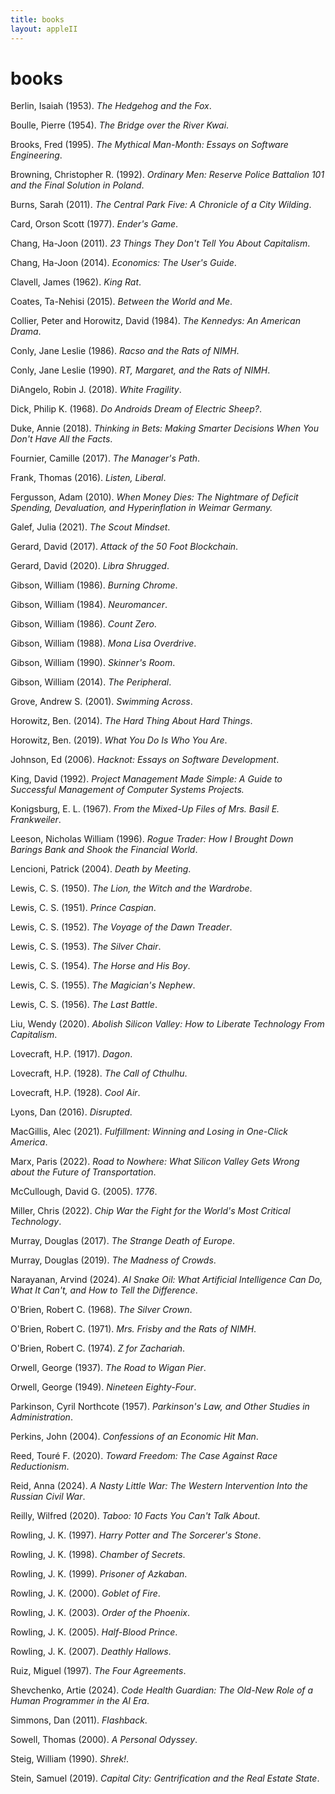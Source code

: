 ```yaml
---
title: books
layout: appleII
---
```

books
=====

Berlin, Isaiah (1953). *The Hedgehog and the Fox*.

Boulle, Pierre (1954). *The Bridge over the River Kwai*.

Brooks, Fred (1995). *The Mythical Man-Month: Essays on Software Engineering*.

Browning, Christopher R. (1992). *Ordinary Men: Reserve Police Battalion 101 and the Final Solution in Poland*.

Burns, Sarah (2011). *The Central Park Five: A Chronicle of a City Wilding*.

Card, Orson Scott (1977). *Ender's Game*.

Chang, Ha-Joon (2011). *23 Things They Don't Tell You About Capitalism*.

Chang, Ha-Joon (2014). *Economics: The User's Guide*.

Clavell, James (1962). *King Rat*.

Coates, Ta-Nehisi (2015). *Between the World and Me*.

Collier, Peter and Horowitz, David (1984). *The Kennedys: An American Drama*.

Conly, Jane Leslie (1986). *Racso and the Rats of NIMH*.

Conly, Jane Leslie (1990). *RT, Margaret, and the Rats of NIMH*.

DiAngelo, Robin J. (2018). *White Fragility*.

Dick, Philip K. (1968). *Do Androids Dream of Electric Sheep?*.

Duke, Annie (2018). *Thinking in Bets: Making Smarter Decisions When You Don't Have All the Facts*.

Fournier, Camille (2017). *The Manager's Path*.

Frank, Thomas (2016). *Listen, Liberal*.

Fergusson, Adam (2010). *When Money Dies: The Nightmare of Deficit Spending, Devaluation, and Hyperinflation in Weimar Germany.*

Galef, Julia (2021). *The Scout Mindset*.

Gerard, David (2017). *Attack of the 50 Foot Blockchain*.

Gerard, David (2020). *Libra Shrugged*.

Gibson, William (1986). *Burning Chrome*.

Gibson, William (1984). *Neuromancer*.

Gibson, William (1986). *Count Zero*.

Gibson, William (1988). *Mona Lisa Overdrive*.

Gibson, William (1990). *Skinner's Room*.

Gibson, William (2014). *The Peripheral*.

Grove, Andrew S. (2001). *Swimming Across*.

Horowitz, Ben. (2014). *The Hard Thing About Hard Things*.

Horowitz, Ben. (2019). *What You Do Is Who You Are*.

Johnson, Ed (2006). *Hacknot: Essays on Software Development*.

King, David (1992). *Project Management Made Simple: A Guide to Successful Management of Computer Systems Projects.*

Konigsburg, E. L. (1967). *From the Mixed-Up Files of Mrs. Basil E. Frankweiler*.

Leeson, Nicholas William (1996). *Rogue Trader: How I Brought Down Barings Bank and Shook the Financial World*.

Lencioni, Patrick (2004). *Death by Meeting*.

Lewis, C. S. (1950). *The Lion, the Witch and the Wardrobe*.

Lewis, C. S. (1951). *Prince Caspian*.

Lewis, C. S. (1952). *The Voyage of the Dawn Treader*.

Lewis, C. S. (1953). *The Silver Chair*.

Lewis, C. S. (1954). *The Horse and His Boy*.

Lewis, C. S. (1955). *The Magician's Nephew*.

Lewis, C. S. (1956). *The Last Battle*.

Liu, Wendy (2020). *Abolish Silicon Valley: How to Liberate Technology From Capitalism*.

Lovecraft, H.P. (1917). *Dagon*.

Lovecraft, H.P. (1928). *The Call of Cthulhu*.

Lovecraft, H.P. (1928). *Cool Air*.

Lyons, Dan (2016). *Disrupted*.

MacGillis, Alec (2021). *Fulfillment: Winning and Losing in One-Click America*.

Marx, Paris (2022). *Road to Nowhere: What Silicon Valley Gets Wrong about the Future of Transportation*.

McCullough, David G. (2005). *1776*.

Miller, Chris (2022). *Chip War the Fight for the World's Most Critical Technology*.

Murray, Douglas (2017). *The Strange Death of Europe*.

Murray, Douglas (2019). *The Madness of Crowds*.

Narayanan, Arvind (2024). *AI Snake Oil: What Artificial Intelligence Can Do, What It Can't, and How to Tell the Difference*.

O'Brien, Robert C. (1968). *The Silver Crown*.

O'Brien, Robert C. (1971). *Mrs. Frisby and the Rats of NIMH*.

O'Brien, Robert C. (1974). *Z for Zachariah*.

Orwell, George (1937). *The Road to Wigan Pier*.

Orwell, George (1949). *Nineteen Eighty-Four*.

Parkinson, Cyril Northcote (1957). *Parkinson's Law, and Other Studies in Administration*.

Perkins, John (2004). *Confessions of an Economic Hit Man*.

Reed, Touré F. (2020). *Toward Freedom: The Case Against Race Reductionism*.

Reid, Anna (2024). *A Nasty Little War: The Western Intervention Into the Russian Civil War*.

Reilly, Wilfred (2020). *Taboo: 10 Facts You Can't Talk About*.

Rowling, J. K. (1997). *Harry Potter and The Sorcerer's Stone*.

Rowling, J. K. (1998). *Chamber of Secrets*.

Rowling, J. K. (1999). *Prisoner of Azkaban*.

Rowling, J. K. (2000). *Goblet of Fire*.

Rowling, J. K. (2003). *Order of the Phoenix*.

Rowling, J. K. (2005). *Half-Blood Prince*.

Rowling, J. K. (2007). *Deathly Hallows*.

Ruiz, Miguel (1997). *The Four Agreements*.

Shevchenko, Artie (2024). *Code Health Guardian: The Old-New Role of a Human Programmer in the AI Era*.

Simmons, Dan (2011). *Flashback*.

Sowell, Thomas (2000). *A Personal Odyssey*.

Steig, William (1990). *Shrek!*.

Stein, Samuel (2019). *Capital City: Gentrification and the Real Estate State*.
